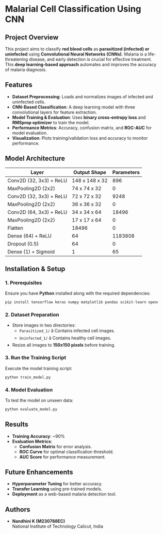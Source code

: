 # Malarial Cell Classification Using CNN  

## **Project Overview**  
This project aims to classify **red blood cells** as **parasitized (infected) or uninfected** using **Convolutional Neural Networks (CNNs)**. Malaria is a life-threatening disease, and early detection is crucial for effective treatment. This **deep learning-based approach** automates and improves the accuracy of malaria diagnosis.  

## **Features**  
- **Dataset Preprocessing**: Loads and normalizes images of infected and uninfected cells.  
- **CNN-Based Classification**: A deep learning model with three convolutional layers for feature extraction.  
- **Model Training & Evaluation**: Uses **binary cross-entropy loss** and **RMSprop optimizer** to train the model.  
- **Performance Metrics**: Accuracy, confusion matrix, and **ROC-AUC** for model evaluation.  
- **Visualization**: Plots training/validation loss and accuracy to monitor performance.  

## **Model Architecture**  
| Layer | Output Shape | Parameters |  
|---|---|---|  
| Conv2D (32, 3x3) + ReLU | 148 x 148 x 32 | 896 |  
| MaxPooling2D (2x2) | 74 x 74 x 32 | 0 |  
| Conv2D (32, 3x3) + ReLU | 72 x 72 x 32 | 9248 |  
| MaxPooling2D (2x2) | 36 x 36 x 32 | 0 |  
| Conv2D (64, 3x3) + ReLU | 34 x 34 x 64 | 18496 |  
| MaxPooling2D (2x2) | 17 x 17 x 64 | 0 |  
| Flatten | 18496 | 0 |  
| Dense (64) + ReLU | 64 | 1183808 |  
| Dropout (0.5) | 64 | 0 |  
| Dense (1) + Sigmoid | 1 | 65 |  

## **Installation & Setup**  

### **1. Prerequisites**  
Ensure you have **Python** installed along with the required dependencies:  

```sh
pip install tensorflow keras numpy matplotlib pandas scikit-learn opencv-python
```

### **2. Dataset Preparation**  
- Store images in two directories:  
  - `Parasitized_1/` â Contains infected cell images.  
  - `Uninfected_1/` â Contains healthy cell images.  
- Resize all images to **150x150 pixels** before training.  

### **3. Run the Training Script**  
Execute the model training script:  

```sh
python train_model.py
```

### **4. Model Evaluation**  
To test the model on unseen data:  

```sh
python evaluate_model.py
```

## **Results**  
- **Training Accuracy**: ~90%  
- **Evaluation Metrics**:  
  - **Confusion Matrix** for error analysis.  
  - **ROC Curve** for optimal classification threshold.  
  - **AUC Score** for performance measurement.  

## **Future Enhancements**  
- **Hyperparameter Tuning** for better accuracy.  
- **Transfer Learning** using pre-trained models.  
- **Deployment** as a web-based malaria detection tool.  

## **Authors**  
- **Nandhini K (M230788EC)**   
National Institute of Technology Calicut, India  
